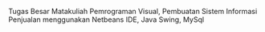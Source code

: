 Tugas Besar Matakuliah Pemrograman Visual,  Pembuatan Sistem Informasi Penjualan menggunakan Netbeans IDE, Java Swing, MySql
